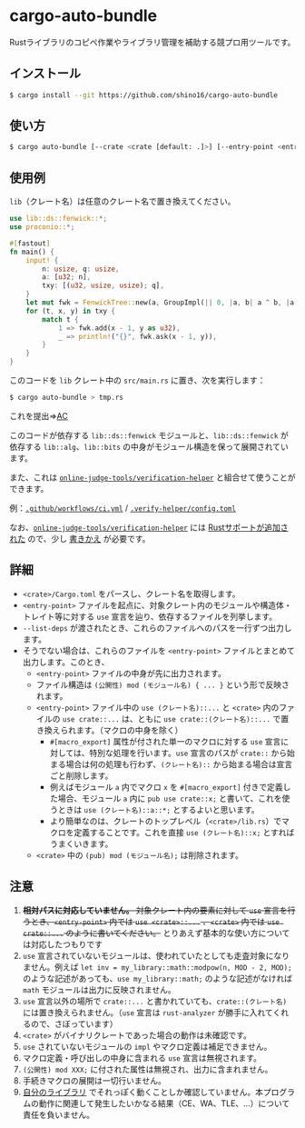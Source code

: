 # cargo-auto-bundle

Rustライブラリのコピペ作業やライブラリ管理を補助する競プロ用ツールです。

## インストール

```bash
$ cargo install --git https://github.com/shino16/cargo-auto-bundle
```

## 使い方

```bash
$ cargo auto-bundle [--crate <crate [default: .]>] [--entry-point <entry-point [default: src/main.rs]>] [--list-deps]
```

## 使用例

`lib`（クレート名）は任意のクレート名で置き換えてください。

```rust
use lib::ds::fenwick::*;
use proconio::*;

#[fastout]
fn main() {
    input! {
        n: usize, q: usize,
        a: [u32; n],
        txy: [(u32, usize, usize); q],
    }
    let mut fwk = FenwickTree::new(a, GroupImpl(|| 0, |a, b| a ^ b, |a| a));
    for (t, x, y) in txy {
        match t {
            1 => fwk.add(x - 1, y as u32),
            _ => println!("{}", fwk.ask(x - 1, y)),
        }
    }
}

```

このコードを `lib` クレート中の `src/main.rs` に置き、次を実行します：

```bash
$ cargo auto-bundle > tmp.rs
```

これを提出⇒[AC](https://atcoder.jp/contests/abc185/submissions/20195269)

このコードが依存する `lib::ds::fenwick` モジュールと、`lib::ds::fenwick` が依存する `lib::alg`、`lib::bits` の中身がモジュール構造を保って展開されています。

また、これは [`online-judge-tools/verification-helper`](https://github.com/online-judge-tools/verification-helper) と組合せて使うことができます。

例：[`.github/workflows/ci.yml`](https://github.com/shino16/cpr/blob/master/.github/workflows/ci.yml) / [`.verify-helper/config.toml`](https://github.com/shino16/cpr/blob/master/.verify-helper/config.toml)

なお、[`online-judge-tools/verification-helper`](https://github.com/online-judge-tools/verification-helper) には [Rustサポートが追加された](https://github.com/online-judge-tools/verification-helper/pull/346) ので、少し [書きかえ](https://github.com/shino16/verification-helper/commit/ac15e8072a522833c4dad69fa1414edd23beade9) が必要です。

## 詳細

* `<crate>/Cargo.toml` をパースし、クレート名を取得します。
* `<entry-point>` ファイルを起点に、対象クレート内のモジュールや構造体・トレイト等に対する `use` 宣言を辿り、依存するファイルを列挙します。
* `--list-deps` が渡されたとき、これらのファイルへのパスを一行ずつ出力します。
* そうでない場合は、これらのファイルを `<entry-point>` ファイルとまとめて出力します。このとき、
  * `<entry-point>` ファイルの中身が先に出力されます。
  * ファイル構造は `(公開性) mod (モジュール名) { ... }` という形で反映されます。
  * `<entry-point>` ファイル中の `use (クレート名)::...` と `<crate>` 内のファイルの `use crate::...` は、ともに `use crate::(クレート名)::...` で置き換えられます。（マクロの中身を除く）
    * `#[macro_export]` 属性が付された単一のマクロに対する `use` 宣言に対しては、特別な処理を行います。`use` 宣言のパスが `crate::` から始まる場合は何の処理も行わず、`(クレート名)::` から始まる場合は宣言ごと削除します。
    * 例えばモジュール `a` 内でマクロ `x` を `#[macro_export]` 付きで定義した場合、モジュール `a` 内に `pub use crate::x;` と書いて、これを使うときは `use (クレート名)::a::*;` とするよいと思います。
    * より簡単なのは、クレートのトップレベル（`<crate>/lib.rs`）でマクロを定義することです。これを直接 `use (クレート名)::x;` とすればうまくいきます。
  * `<crate>` 中の `(pub) mod (モジュール名);` は削除されます。

## 注意

1. ~~**相対パスに対応していません。** 対象クレート内の要素に対して `use` 宣言を行うとき、`<entry-point>` 内では `use <crate>::...` 、`<crate>` 内では `use crate::...` のように書いてください。~~ とりあえず基本的な使い方については対応したつもりです
1. `use` 宣言されていないモジュールは、使われていたとしても走査対象になりません。例えば `let inv = my_library::math::modpow(n, MOD - 2, MOD);` のような記述があっても、`use my_library::math;` のような記述がなければ `math` モジュールは出力に反映されません。
1. `use` 宣言以外の場所で `crate::...` と書かれていても、`crate::(クレート名)` には置き換えられません。（`use` 宣言は `rust-analyzer` が勝手に入れてくれるので、さぼっています）
1. `<crate>` がバイナリクレートであった場合の動作は未確認です。
1. `use` されていないモジュールの `impl` やマクロ定義は補足できません。
1. マクロ定義・呼び出しの中身に含まれる `use` 宣言は無視されます。
1. `(公開性) mod XXX;` に付された属性は無視され、出力に含まれません。
1. 手続きマクロの展開は一切行いません。
1. [自分のライブラリ](https://github.com/shino16/cpr) でそれっぽく動くことしか確認していません。本プログラムの動作に関連して発生したいかなる結果（CE、WA、TLE、…）について責任を負いません。
